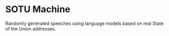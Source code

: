 # SOTU Machine

Randomly generated speeches using language models based on real State of the Union addresses.

